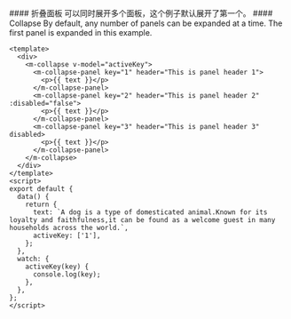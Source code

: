 <cn>
#### 折叠面板
可以同时展开多个面板，这个例子默认展开了第一个。
</cn>

<us>
#### Collapse
By default, any number of panels can be expanded at a time. The first panel is expanded in this example.
</us>

```vue
<template>
  <div>
    <m-collapse v-model="activeKey">
      <m-collapse-panel key="1" header="This is panel header 1">
        <p>{{ text }}</p>
      </m-collapse-panel>
      <m-collapse-panel key="2" header="This is panel header 2" :disabled="false">
        <p>{{ text }}</p>
      </m-collapse-panel>
      <m-collapse-panel key="3" header="This is panel header 3" disabled>
        <p>{{ text }}</p>
      </m-collapse-panel>
    </m-collapse>
  </div>
</template>
<script>
export default {
  data() {
    return {
      text: `A dog is a type of domesticated animal.Known for its loyalty and faithfulness,it can be found as a welcome guest in many households across the world.`,
      activeKey: ['1'],
    };
  },
  watch: {
    activeKey(key) {
      console.log(key);
    },
  },
};
</script>
```
